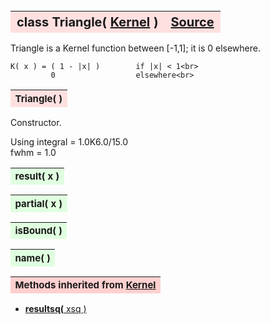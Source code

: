 ---
---
<br><br><br>

<a name="Triangle"></a>
<table><thead style="background-color:#FFE0E0; width:100%; font-size:20px"><tr><th style="text-align:left">
<strong>class Triangle(</strong> <a href="./Kernel.html">Kernel</a> )</th><th style="text-align:right"><a href=https://github.com/dokester/BayesicFitting/blob/master/BayesicFitting/source/kernels/Triangle.py target=_blank>Source</a></th></tr></thead></table>
<p>

Triangle is a Kernel function between [-1,1]; it is 0 elsewhere.

    K( x ) = ( 1 - |x| )        if |x| < 1<br>
             0                  elsewhere<br>


<a name="Triangle"></a>
<table><thead style="background-color:#FFE0E0; width:100%; font-size:15px"><tr><th style="text-align:left">
<strong>Triangle(</strong> ) 
</th></tr></thead></table>
<p>

Constructor.

Using
    integral = 1.0K6.0/15.0<br>
    fwhm = 1.0

<a name="result"></a>
<table><thead style="background-color:#E0FFE0; width:100%; font-size:15px"><tr><th style="text-align:left">
<strong>result(</strong> x )
</th></tr></thead></table>
<p>
<a name="partial"></a>
<table><thead style="background-color:#E0FFE0; width:100%; font-size:15px"><tr><th style="text-align:left">
<strong>partial(</strong> x )
</th></tr></thead></table>
<p>
<a name="isBound"></a>
<table><thead style="background-color:#E0FFE0; width:100%; font-size:15px"><tr><th style="text-align:left">
<strong>isBound(</strong> )
</th></tr></thead></table>
<p>
<a name="name"></a>
<table><thead style="background-color:#E0FFE0; width:100%; font-size:15px"><tr><th style="text-align:left">
<strong>name(</strong> )
</th></tr></thead></table>
<p>
<table><thead style="background-color:#FFD0D0; width:100%; font-size:15px"><tr><th style="text-align:left">
<strong>Methods inherited from</strong> <a href="./Kernel.html">Kernel</a></th></tr></thead></table>


* [<strong>resultsq(</strong> xsq )](./Kernel.md#resultsq)
